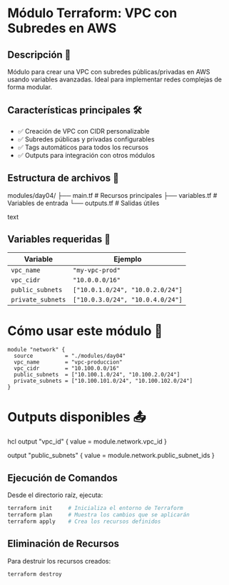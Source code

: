 # Módulo Terraform: VPC con Subredes en AWS

## Descripción 📝
Módulo para crear una VPC con subredes públicas/privadas en AWS usando variables avanzadas. Ideal para implementar redes complejas de forma modular.

## Características principales 🛠️
- ✅ Creación de VPC con CIDR personalizable
- ✅ Subredes públicas y privadas configurables
- ✅ Tags automáticos para todos los recursos
- ✅ Outputs para integración con otros módulos

## Estructura de archivos 📂
modules/day04/
├── main.tf # Recursos principales
├── variables.tf # Variables de entrada
└── outputs.tf # Salidas útiles

text

## Variables requeridas 📌
| Variable         | Ejemplo                          |
|------------------|----------------------------------|
| `vpc_name`       | `"my-vpc-prod"`                 |
| `vpc_cidr`       | `"10.0.0.0/16"`                 |
| `public_subnets` | `["10.0.1.0/24", "10.0.2.0/24"]`|
| `private_subnets`| `["10.0.3.0/24", "10.0.4.0/24"]`|

# Cómo usar este módulo 🚀

```hcl
module "network" {
  source          = "./modules/day04"
  vpc_name        = "vpc-produccion"
  vpc_cidr        = "10.100.0.0/16"
  public_subnets  = ["10.100.1.0/24", "10.100.2.0/24"]
  private_subnets = ["10.100.101.0/24", "10.100.102.0/24"]
}
```
# Outputs disponibles 📤
hcl
output "vpc_id" {
  value = module.network.vpc_id
}

output "public_subnets" {
  value = module.network.public_subnet_ids
}

## Ejecución de Comandos
Desde el directorio raíz, ejecuta:

```bash
terraform init     # Inicializa el entorno de Terraform
terraform plan     # Muestra los cambios que se aplicarán
terraform apply    # Crea los recursos definidos
``` 

## Eliminación de Recursos
Para destruir los recursos creados:

```bash
terraform destroy
```